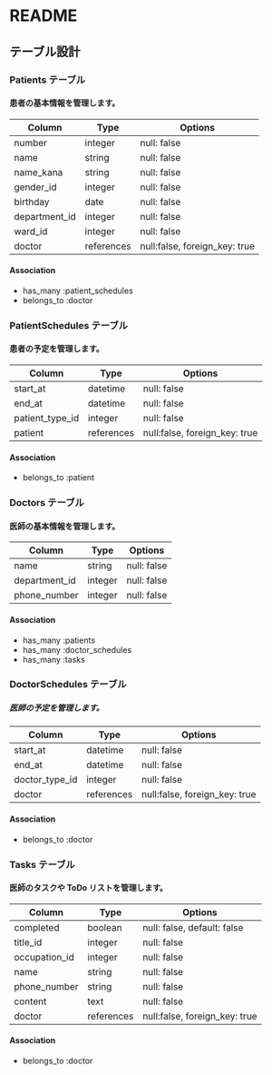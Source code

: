 # README

## テーブル設計

### Patients テーブル

#### 患者の基本情報を管理します。

| Column        | Type       | Options                       |
| ------------- | ---------- | ----------------------------- |
| number        | integer    | null: false                   |
| name          | string     | null: false                   |
| name_kana     | string     | null: false                   |
| gender_id     | integer    | null: false                   |
| birthday      | date       | null: false                   |
| department_id | integer    | null: false                   |
| ward_id       | integer    | null: false                   |
| doctor        | references | null:false, foreign_key: true |

#### Association

- has_many :patient_schedules
- belongs_to :doctor

### PatientSchedules テーブル

#### 患者の予定を管理します。

| Column          | Type       | Options                       |
| --------------- | ---------- | ----------------------------- |
| start_at        | datetime   | null: false                   |
| end_at          | datetime   | null: false                   |
| patient_type_id | integer    | null: false                   |
| patient         | references | null:false, foreign_key: true |

#### Association

- belongs_to :patient

### Doctors テーブル

#### 医師の基本情報を管理します。

| Column        | Type    | Options     |
| ------------- | ------- | ----------- |
| name          | string  | null: false |
| department_id | integer | null: false |
| phone_number  | integer | null: false |

#### Association

- has_many :patients
- has_many :doctor_schedules
- has_many :tasks

### DoctorSchedules テーブル

##### 医師の予定を管理します。

| Column         | Type       | Options                       |
| -------------- | ---------- | ----------------------------- |
| start_at       | datetime   | null: false                   |
| end_at         | datetime   | null: false                   |
| doctor_type_id | integer    | null: false                   |
| doctor         | references | null:false, foreign_key: true |

#### Association

- belongs_to :doctor

### Tasks テーブル

#### 医師のタスクや ToDo リストを管理します。

| Column        | Type       | Options                       |
| ------------- | ---------- | ----------------------------- |
| completed     | boolean    | null: false, default: false   |
| title_id      | integer    | null: false                   |
| occupation_id | integer    | null: false                   |
| name          | string     | null: false                   |
| phone_number  | string     | null: false                   |
| content       | text       | null: false                   |
| doctor        | references | null:false, foreign_key: true |

#### Association

- belongs_to :doctor
